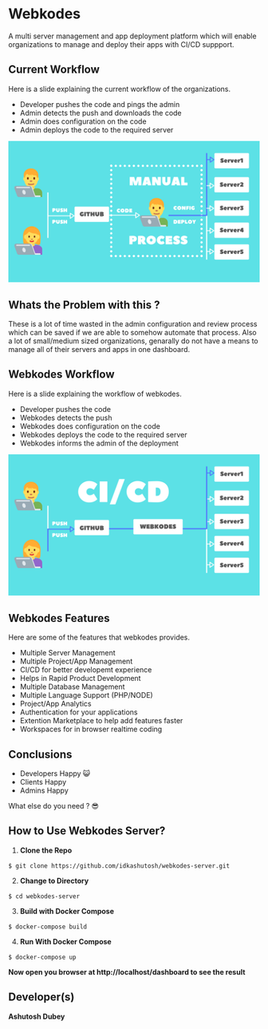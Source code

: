 # Webkodes
A multi server management and app deployment platform which will enable organizations to manage and deploy their apps with CI/CD suppport.

## Current Workflow
Here is a slide explaining the current workflow of the organizations.
* Developer pushes the code and pings the admin
* Admin detects the push and downloads the code
* Admin does configuration on the code
* Admin deploys the code to the required server 

<img src="images/1.png" width="1000"/> 

## Whats the Problem with this ?
These is a lot of time wasted in the admin configuration and review process which can be saved if we are able to somehow automate that process. Also a lot of small/medium sized organizations, genarally do not have a means to manage all of their servers and apps in one dashboard.

## Webkodes Workflow
Here is a slide explaining the workflow of webkodes.
* Developer pushes the code
* Webkodes detects the push
* Webkodes does configuration on the code
* Webkodes deploys the code to the required server 
* Webkodes informs the admin of the deployment

<img src="images/2.png" width="1000"/> 


## Webkodes Features
Here are some of the features that webkodes provides.
* Multiple Server Management
* Multiple Project/App Management
* CI/CD for better developemt experience
* Helps in Rapid Product Development
* Multiple Database Management
* Multiple Language Support (PHP/NODE)
* Project/App Analytics
* Authentication for your applications
* Extention Marketplace to help add features faster
* Workspaces for in browser realtime coding

## Conclusions

* Developers Happy  :smiley_cat:
* Clients Happy
* Admins Happy

What else do you need ? :sunglasses:


## How to Use Webkodes Server?
1. **Clone the Repo**
```
$ git clone https://github.com/idkashutosh/webkodes-server.git
```

2. **Change to Directory**
```
$ cd webkodes-server
```

3. **Build with Docker Compose**
```
$ docker-compose build
```

4. **Run With Docker Compose**
```
$ docker-compose up
```

**Now open you browser at http://localhost/dashboard to see the result**


## Developer(s)
**Ashutosh Dubey**
